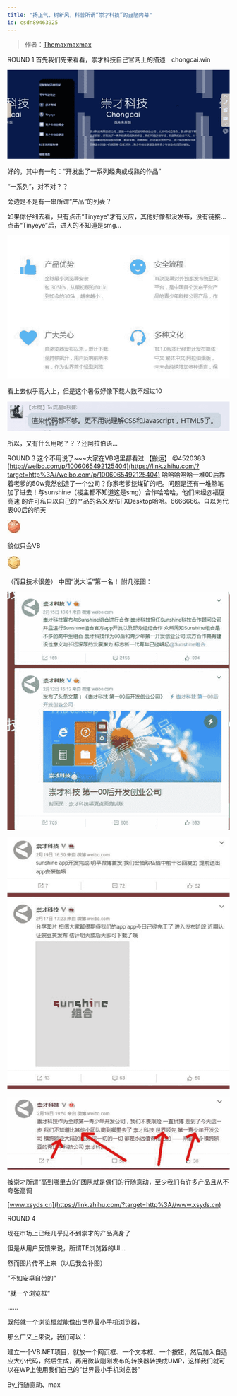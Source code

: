 ```yaml
---
title: "扬正气，树新风，科普所谓“崇才科技”的丑陋内幕"
id: csdn89463925
---
```


> 作者：[Themaxmaxmax](https://zhuanlan.zhihu.com/p/33272021)

ROUND 1 首先我们先来看看，崇才科技自己官网上的描述　chongcai.win

![image](../img/530ea87d017e58db8b4ec389b141be2d.png)

好的，其中有一句：“开发出了一系列经典或成熟的作品”

“一系列”，对不对？？

旁边是不是有一串所谓“产品”的列表？

如果你仔细去看，只有点击“Tinyeye”才有反应，其他好像都没发布，没有链接…点击“Tinyeye”后，进入的不知道是smg…

![image](../img/685780ed002ae502da886312d2029eb0.png)

看上去似乎高大上，但是这个暑假好像下载人数不超过10

![image](../img/f5eaeae04704deab455a2c0e8c6139d8.png)

所以，又有什么用呢？？？还阿拉伯语…

ROUND 3 这个不用说了~~~大家在VB吧里都看过 【搬运】 @4520383 [http://weibo.com/p/1006065492125404](https://link.zhihu.com/?target=http%3A//weibo.com/p/1006065492125404) 哈哈哈哈哈一堆00后靠着老爹的50w竟然创造了一个公司？你家老爹挖煤矿的吧。问题是还有一堆煞笔加了进去！与sunshine（楼主都不知道这是smg）合作哈哈哈，他们未经@福厦高速 的许可私自以自己的产品的名义发布FXDesktop哈哈。6666666。自以为代表00后的明天

![image](../img/1a3d3b5da8d8312f8c532c7fcdb5189a.png)

貌似只会VB

![image](../img/13e930ffefafe716ea91699378688daf.png)

（而且技术很差） 中国“说大话”第一名！ 附几张图：

![image](../img/577081b189aa12c5be24f34abdc3a477.png)

![image](../img/be14b55a802149aee902444f272daa13.png)

![image](../img/81b3bbb2ce30c5d5c72c912e5c5bb0b6.png)

被崇才所谓“高到哪里去的”团队就是偶们的行随意动，至少我们有许多产品且从不夸张高调

[www.xsyds.cn](https://link.zhihu.com/?target=http%3A//www.xsyds.cn)

ROUND 4

现在市场上已经几乎见不到崇才的产品真身了

但是从用户反馈来说，所谓TE浏览器的UI…

然而图片传不上来（以后我会补图）

”不如安卓自带的“

”就一个浏览框“

……

既然就一个浏览框就能做出世界最小手机浏览器，

那么广义上来说，我们可以：

建立一个VB.NET项目，就放一个网页框、一个文本框、一个按钮，然后加入自适应大小代码，然后生成，再用微软刚刚发布的转换器转换成UMP，这样我们就可以在WP上使用我们自己的”世界最小手机浏览器”

By_行随意动、max